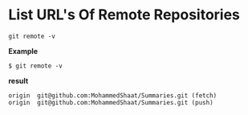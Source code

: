 # List URL's Of Remote Repositories

`git remote -v`

**Example**
```git
$ git remote -v
```

**result**
```git
origin  git@github.com:MohammedShaat/Summaries.git (fetch)
origin  git@github.com:MohammedShaat/Summaries.git (push)
```